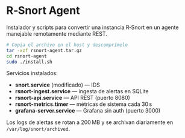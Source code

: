 # R‑Snort Agent

Instalador y scripts para convertir una instancia R‑Snort en un agente manejable remotamente
mediante REST.

```bash
# Copia el archivo en el host y descomprímelo
tar -xzf rsnort-agent.tar.gz
cd rsnort-agent
sudo ./install.sh
```

Servicios instalados:

* **snort.service** (modificado) — IDS
* **rsnort-ingest.service** — ingesta de alertas en SQLite
* **rsnort-api.service** — API REST (puerto 8080)
* **rsnort-metrics.timer** — métricas de sistema cada 30 s
* **grafana-server.service** — Grafana sin auth (puerto 3000)

Los logs de alertas se rotan a 200 MB y se archivan diariamente en
`/var/log/snort/archived`.
